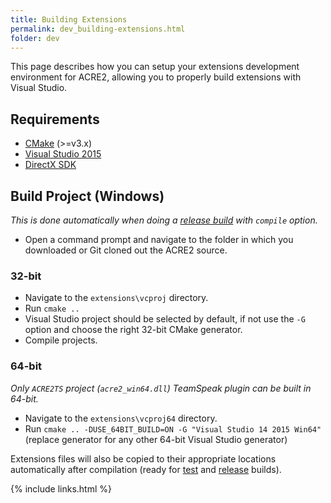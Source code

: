 ```yaml
---
title: Building Extensions
permalink: dev_building-extensions.html
folder: dev
---
```


This page describes how you can setup your extensions development environment for ACRE2, allowing you to properly build extensions with Visual Studio.

## Requirements

- [CMake](https://cmake.org/) (>=v3.x)
- [Visual Studio 2015](https://www.visualstudio.com/en-us/downloads/download-visual-studio-vs.aspx)
- [DirectX SDK](https://www.microsoft.com/en-gb/download/details.aspx?id=6812)

## Build Project (Windows)

_This is done automatically when doing a [release build](./Building-ACRE2#create-a-release-build) with `compile` option._

- Open a command prompt and navigate to the folder in which you downloaded or Git cloned out the ACRE2 source.

### 32-bit

- Navigate to the `extensions\vcproj` directory.
- Run `cmake ..`
- Visual Studio project should be selected by default, if not use the `-G` option and choose the right 32-bit CMake generator.
- Compile projects.

### 64-bit

_Only `ACRE2TS` project (`acre2_win64.dll`) TeamSpeak plugin can be built in 64-bit._

- Navigate to the `extensions\vcproj64` directory.
- Run `cmake .. -DUSE_64BIT_BUILD=ON -G "Visual Studio 14 2015 Win64"` (replace generator for any other 64-bit Visual Studio generator)

Extensions files will also be copied to their appropriate locations automatically after compilation (ready for [test](./Building-ACRE2#create-a-test-build) and [release](./Building-ACRE2#create-a-release-build) builds).

{% include links.html %}
